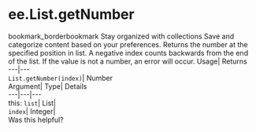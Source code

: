  
#  ee.List.getNumber 
bookmark_borderbookmark Stay organized with collections  Save and categorize content based on your preferences.
Returns the number at the specified position in list. A negative index counts backwards from the end of the list. If the value is not a number, an error will occur. 
Usage| Returns  
---|---  
`List.getNumber(index)`| Number  
Argument| Type| Details  
---|---|---  
this: `list`| List|   
`index`| Integer|   
Was this helpful?
